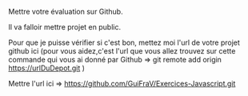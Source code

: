 Mettre votre évaluation sur Github.

Il va falloir mettre projet en public.


Pour que je puisse vérifier si c'est bon,
mettez moi l'url de votre projet github ici (pour vous aidez,c'est l'url que vous allez trouvez sur cette commande qui vous ai donné par Github => git remote add origin https://urlDuDepot.git )


Mettre l'url ici => https://github.com/GuiFraV/Exercices-Javascript.git




